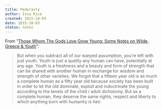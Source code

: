 ```yaml
---
title: Pederasty
author: Issa Rice
created: 2015-10-03
date: 2015-10-03
status: notes
---
```



From "[Those Whom The Gods Love Grow Young: Some Notes on Wilde, Greece & Youth](http://dmouth.com/writing/2014/4/12/those-whom-the-gods-love-grow-young-some-notes-on-wilde-greece-youth)":

> But when you subtract all of our warped assumption, you’re left
> with just youth. Youth is just a quality any human can have,
> potentially at any age. Youth is a freshness and a beauty and form
> of strength that can be shared with another human in exchange for
> wisdom and strength of other varieties. We forget that a fifteen
> year old is as much a complete human as a fifty year old because
> society has been built in order to let the old dominate, exploit
> and indoctrinate the young according to the tenets of the child /
> adult dichotomy. But as a complete human, they deserve the same
> rights, respect and liberty to which anything born with humanity
> is heir.
